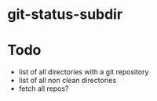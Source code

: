 # git-status-subdir

# Todo

- list of all directories with a git repository
- list of all non clean directories
- fetch all repos?
